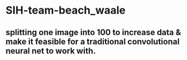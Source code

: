 # SIH-team-beach_waale

## splitting one image into 100 to increase data & make it feasible for a traditional convolutional neural net to work with.
